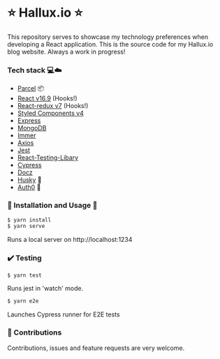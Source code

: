 # ⭐️ Hallux.io ⭐️

This repository serves to showcase my technology preferences when developing a React application. This is the source code for my Hallux.io blog website. Always a work in progress!

### Tech stack 💻☁️

- [Parcel](https://github.com/parcel-bundler/parcel) 📦
- [React v16.9](https://github.com/facebook/react) (Hooks!)
- [React-redux v7](https://github.com/reduxjs/react-redux) (Hooks!)
- [Styled Components v4](https://github.com/styled-components/styled-components)
- [Express](https://github.com/expressjs/express)
- [MongoDB](https://github.com/mongodb/mongo)
- [Immer](https://github.com/immerjs/immer)
- [Axios](https://github.com/axios/axios)
- [Jest](https://github.com/facebook/jest)
- [React-Testing-Libary](https://github.com/testing-library/react-testing-library)
- [Cypress](https://github.com/cypress-io/cypress)
- [Docz](https://github.com/pedronauck/docz)
- [Husky](https://github.com/typicode/husky) 🐶
- [Auth0](https://github.com/auth0) 🔐

### 🔧 Installation and Usage 🏃

```bash
$ yarn install
$ yarn serve
```

Runs a local server on http://localhost:1234

### ✔️ Testing

```bash
$ yarn test
```

Runs jest in 'watch' mode.

```bash
$ yarn e2e
```

Launches Cypress runner for E2E tests

### 🤝 Contributions

Contributions, issues and feature requests are very welcome.
